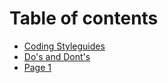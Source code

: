 # Table of contents

* [Coding Styleguides](README.md)
* [Do's and Dont's](dos-and-donts.md)
* [Page 1](page-1.md)
